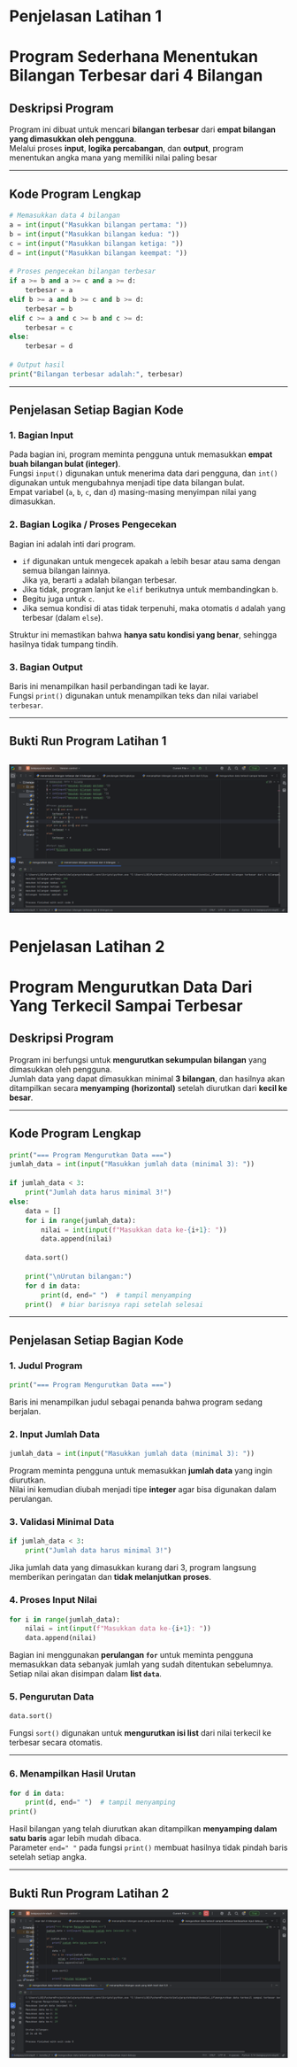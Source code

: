# Penjelasan Latihan 1
# Program Sederhana Menentukan Bilangan Terbesar dari 4 Bilangan

## Deskripsi Program
Program ini dibuat untuk mencari **bilangan terbesar** dari **empat bilangan yang dimasukkan oleh pengguna**.  
Melalui proses **input**, **logika percabangan**, dan **output**, program menentukan angka mana yang memiliki nilai paling besar

---

## Kode Program Lengkap
```python
# Memasukkan data 4 bilangan
a = int(input("Masukkan bilangan pertama: "))
b = int(input("Masukkan bilangan kedua: "))
c = int(input("Masukkan bilangan ketiga: "))
d = int(input("Masukkan bilangan keempat: "))

# Proses pengecekan bilangan terbesar
if a >= b and a >= c and a >= d:
    terbesar = a
elif b >= a and b >= c and b >= d:
    terbesar = b
elif c >= a and c >= b and c >= d:
    terbesar = c
else:
    terbesar = d

# Output hasil
print("Bilangan terbesar adalah:", terbesar)
```

---

## Penjelasan Setiap Bagian Kode

### 1. Bagian Input
Pada bagian ini, program meminta pengguna untuk memasukkan **empat buah bilangan bulat (integer)**.  
Fungsi `input()` digunakan untuk menerima data dari pengguna, dan `int()` digunakan untuk mengubahnya menjadi tipe data bilangan bulat.  
Empat variabel (`a`, `b`, `c`, dan `d`) masing-masing menyimpan nilai yang dimasukkan.

### 2. Bagian Logika / Proses Pengecekan
Bagian ini adalah inti dari program.

- `if` digunakan untuk mengecek apakah `a` lebih besar atau sama dengan semua bilangan lainnya.  
  Jika ya, berarti `a` adalah bilangan terbesar.  
- Jika tidak, program lanjut ke `elif` berikutnya untuk membandingkan `b`.  
- Begitu juga untuk `c`.  
- Jika semua kondisi di atas tidak terpenuhi, maka otomatis `d` adalah yang terbesar (dalam `else`).

Struktur ini memastikan bahwa **hanya satu kondisi yang benar**, sehingga hasilnya tidak tumpang tindih.
### 3. Bagian Output
Baris ini menampilkan hasil perbandingan tadi ke layar.  
Fungsi `print()` digunakan untuk menampilkan teks dan nilai variabel `terbesar`.  

---

## Bukti Run Program Latihan 1
![Deskripsi gambar](bukti_run_latihan1.png)
---
# Penjelasan Latihan 2
# Program Mengurutkan Data Dari Yang Terkecil Sampai Terbesar

## Deskripsi Program
Program ini berfungsi untuk **mengurutkan sekumpulan bilangan** yang dimasukkan oleh pengguna.  
Jumlah data yang dapat dimasukkan minimal **3 bilangan**, dan hasilnya akan ditampilkan secara **menyamping (horizontal)** setelah diurutkan dari **kecil ke besar**.

---

## Kode Program Lengkap
```python
print("=== Program Mengurutkan Data ===")
jumlah_data = int(input("Masukkan jumlah data (minimal 3): "))

if jumlah_data < 3:
    print("Jumlah data harus minimal 3!")
else:
    data = []
    for i in range(jumlah_data):
        nilai = int(input(f"Masukkan data ke-{i+1}: "))
        data.append(nilai)

    data.sort()

    print("\nUrutan bilangan:")
    for d in data:
        print(d, end=" ")  # tampil menyamping
    print()  # biar barisnya rapi setelah selesai
```

---
## Penjelasan Setiap Bagian Kode
### 1. Judul Program
```python
print("=== Program Mengurutkan Data ===")
```
Baris ini menampilkan judul sebagai penanda bahwa program sedang berjalan.
### 2. Input Jumlah Data
```python
jumlah_data = int(input("Masukkan jumlah data (minimal 3): "))
```
Program meminta pengguna untuk memasukkan **jumlah data** yang ingin diurutkan.  
Nilai ini kemudian diubah menjadi tipe **integer** agar bisa digunakan dalam perulangan.
### 3. Validasi Minimal Data
```python
if jumlah_data < 3:
    print("Jumlah data harus minimal 3!")
```
Jika jumlah data yang dimasukkan kurang dari 3, program langsung memberikan peringatan dan **tidak melanjutkan proses**.
### 4. Proses Input Nilai
```python
for i in range(jumlah_data):
    nilai = int(input(f"Masukkan data ke-{i+1}: "))
    data.append(nilai)
```
Bagian ini menggunakan **perulangan `for`** untuk meminta pengguna memasukkan data sebanyak jumlah yang sudah ditentukan sebelumnya.  
Setiap nilai akan disimpan dalam **list `data`**.
### 5. Pengurutan Data
```python
data.sort()
```
Fungsi `sort()` digunakan untuk **mengurutkan isi list** dari nilai terkecil ke terbesar secara otomatis.

---

### 6. Menampilkan Hasil Urutan
```python
for d in data:
    print(d, end=" ")  # tampil menyamping
print()
```
Hasil bilangan yang telah diurutkan akan ditampilkan **menyamping dalam satu baris** agar lebih mudah dibaca.  
Parameter `end=" "` pada fungsi `print()` membuat hasilnya tidak pindah baris setelah setiap angka.

---

## Bukti Run Program Latihan 2
![Deskripsi gambar](bukti_run_latihan2.png)

